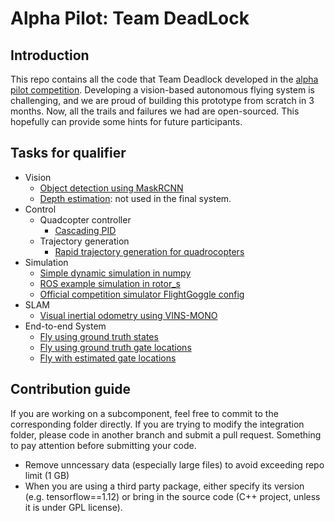 # Alpha Pilot: Team DeadLock

## Introduction

This repo contains all the code that Team Deadlock developed in the [alpha pilot competition](https://www.lockheedmartin.com/en-us/news/events/ai-innovation-challenge.html). Developing a vision-based autonomous flying system is challenging, and we are proud of building this prototype from scratch in 3 months. Now, all the trails and failures we had are open-sourced. This hopefully can provide some hints for future participants.

## Tasks for qualifier
* Vision
    * [Object detection using MaskRCNN](vision/gate_detection) 
    * [Depth estimation](vision/depth_estimation): not used in the final system.
* Control
    * Quadcopter controller
        * [Cascading PID](e2e_system/controller/basic_controller.py)
    * Trajectory generation
        * [Rapid trajectory generation for quadrocopters](trajectory/RapidQuadrocopterTrajectories)
* Simulation
    * [Simple dynamic simulation in numpy](control/quad_sim)
    * [ROS example simulation in rotor_s](simulation/rotor_s_env)
    * [Official competition simulator FlightGoggle config](flight_goggle_config)
* SLAM
    * [Visual inertial odometry using VINS-MONO](slam/vins_mono_custom)
* End-to-end System
    * [Fly using ground truth states](e2e_system/run_state_machine_gt.py)
    * [Fly using ground truth gate locations](e2e_system/run_state_machine_vins_mono_gt.py)
    * [Fly with estimated gate locations](e2e_system/run_state_machine_final.py)
    
## Contribution guide
If you are working on a subcomponent, feel free to commit to the corresponding folder directly. If you are trying to modify the integration folder, please code in another branch and submit a pull request. Something to pay attention before submitting your code.

* Remove unncessary data (especially large files) to avoid exceeding repo limit (1 GB)
* When you are using a third party package, either specify its version (e.g. tensorflow==1.12) or bring in the source code (C++ project, unless it is under GPL license).
